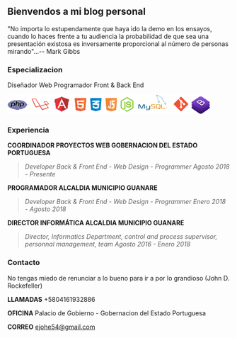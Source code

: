 ## Bienvendos a mi blog personal

"No importa lo estupendamente que haya ido la demo en los ensayos, cuando lo haces frente a tu audiencia la probabilidad de que sea una presentación existosa es inversamente proporcional al número de personas mirando"...-- Mark Gibbs


### Especializacion

Diseñador Web Programador Front & Back End

![Image](lenguajes.png)


### Experiencia

**COORDINADOR PROYECTOS WEB
GOBERNACION DEL ESTADO PORTUGUESA**
>_Developer Back & Front End - Web Design - Programmer
>Agosto 2018 - Presente_

**PROGRAMADOR
ALCALDIA MUNICIPIO GUANARE**
>_Developer Back & Front End - Web Design - Programmer
>Enero 2018 - Agosto 2018_

**DIRECTOR INFORMÁTICA
ALCALDIA MUNICIPIO GUANARE**
>_Director, Informatics Department, control and process supervisor, personnal management, team
>Agosto 2016 - Enero 2018_


### Contacto
No tengas miedo de renunciar a lo bueno para ir a por lo grandioso (John D. Rockefeller)

**LLAMADAS**
+5804161932886

**OFICINA**
Palacio de Gobierno - Gobernacion del Estado Portuguesa

**CORREO**
ejohe54@gmail.com

